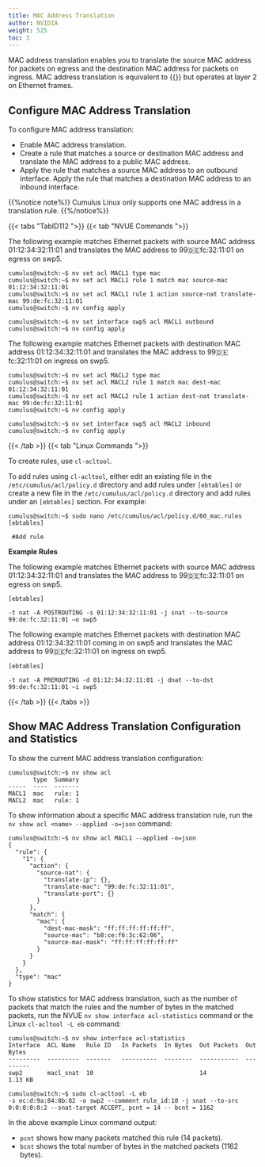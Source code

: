```yaml
---
title: MAC Address Translation
author: NVIDIA
weight: 525
toc: 3
---
```

MAC address translation enables you to translate the source MAC address for packets on egress and the destination MAC address for packets on ingress. MAC address translation is equivalent to {{<link url="Network-Address-Translation-NAT/#static-nat" text="static NAT">}} but operates at layer 2 on Ethernet frames.

## Configure MAC Address Translation

To configure MAC address translation:
- Enable MAC address translation. 
- Create a rule that matches a source or destination MAC address and translate the MAC address to a public MAC address.
- Apply the rule that matches a source MAC address to an outbound interface. Apply the rule that matches a destination MAC address to an inbound interface.

{{%notice note%}}
Cumulus Linux only supports one MAC address in a translation rule.
{{%/notice%}}

{{< tabs "TabID112 ">}}
{{< tab "NVUE Commands ">}}

The following example matches Ethernet packets with source MAC address 01:12:34:32:11:01 and translates the MAC address to 99:de:fc:32:11:01 on egress on swp5.

```
cumulus@switch:~$ nv set acl MACL1 type mac
cumulus@switch:~$ nv set acl MACL1 rule 1 match mac source-mac 01:12:34:32:11:01  
cumulus@switch:~$ nv set acl MACL1 rule 1 action source-nat translate-mac 99:de:fc:32:11:01 
cumulus@switch:~$ nv config apply

cumulus@switch:~$ nv set interface swp5 acl MACL1 outbound  
cumulus@switch:~$ nv config apply   
```

The following example matches Ethernet packets with destination MAC address 01:12:34:32:11:01 and translates the MAC address to 99:de:fc:32:11:01 on ingress on swp5.

```
cumulus@switch:~$ nv set acl MACL2 type mac
cumulus@switch:~$ nv set acl MACL2 rule 1 match mac dest-mac 01:12:34:32:11:01 
cumulus@switch:~$ nv set acl MACL2 rule 1 action dest-nat translate-mac 99:de:fc:32:11:01
cumulus@switch:~$ nv config apply

cumulus@switch:~$ nv set interface swp5 acl MACL2 inbound  
cumulus@switch:~$ nv config apply   
```

{{< /tab >}}
{{< tab "Linux Commands ">}}

To create rules, use `cl-acltool`.

To add rules using `cl-acltool`, either edit an existing file in the `/etc/cumulus/acl/policy.d` directory and add rules under `[ebtables]` or create a new file in the `/etc/cumulus/acl/policy.d` directory and add rules under an `[ebtables]` section. For example:

```
cumulus@switch:~$ sudo nano /etc/cumulus/acl/policy.d/60_mac.rules
[ebtables]

 #Add rule
```

**Example Rules**

The following example matches Ethernet packets with source MAC address 01:12:34:32:11:01 and translates the MAC address to 99:de:fc:32:11:01 on egress on swp5.

```
[ebtables]

-t nat -A POSTROUTING -s 01:12:34:32:11:01 -j snat --to-source 99:de:fc:32:11:01 –o swp5   
```

The following example matches Ethernet packets with destination MAC address 01:12:34:32:11:01 coming in on swp5 and translates the MAC address to 99:de:fc:32:11:01 on ingress on swp5.

```
[ebtables]

-t nat -A PREROUTING -d 01:12:34:32:11:01 -j dnat --to-dst 99:de:fc:32:11:01 –i swp5  
```

{{< /tab >}}
{{< /tabs >}}

## Show MAC Address Translation Configuration and Statistics

To show the current MAC address translation configuration:

```
cumulus@switch:~$ nv show acl
       type  Summary
-----  ----  -------
MACL1  mac   rule: 1
MACL2  mac   rule: 1
```

To show information about a specific MAC address translation rule, run the `nv show acl <name> --applied -o=json` command:

```
cumulus@switch:~$ nv show acl MACL1 --applied -o=json
{
  "rule": {
    "1": {
      "action": {
        "source-nat": {
          "translate-ip": {},
          "translate-mac": "99:de:fc:32:11:01",
          "translate-port": {}
        }
      },
      "match": {
        "mac": {
          "dest-mac-mask": "ff:ff:ff:ff:ff:ff",
          "source-mac": "b8:ce:f6:3c:62:06",
          "source-mac-mask": "ff:ff:ff:ff:ff:ff"
        }
      }
    }
  },
  "type": "mac"
}
```

To show statistics for MAC address translation, such as the number of packets that match the rules and the number of bytes in the matched packets, run the NVUE `nv show interface acl-statistics` command or the Linux `cl-acltool -L eb` command:

```
cumulus@switch:~$ nv show interface acl-statistics
Interface  ACL Name   Rule ID   In Packets  In Bytes  Out Packets  Out Bytes
---------  ---------  -------   ----------  --------  -----------  ---------
swp2       macl_snat  10                              14            1.13 KB
```

```
cumulus@switch:~$ sudo cl-acltool -L eb
-s ec:d:9a:84:8b:82 -o swp2 --comment rule_id:10 -j snat --to-src 0:0:0:0:0:2 --snat-target ACCEPT, pcnt = 14 -- bcnt = 1162
```

In the above example Linux command output:
- `pcnt` shows how many packets matched this rule (14 packets).
- `bcnt` shows the total number of bytes in the matched packets (1162 bytes).
